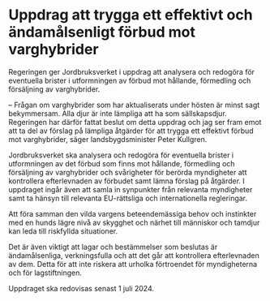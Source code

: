 # Uppdrag att trygga ett effektivt och ändamålsenligt förbud mot varghybrider

Regeringen ger Jordbruksverket i uppdrag att analysera och redogöra för eventuella brister i utformningen av förbud mot hållande, förmedling och försäljning av varghybrider.

– Frågan om varghybrider som har aktualiserats under hösten är minst sagt bekymmersam. Alla djur är inte lämpliga att ha som sällskapsdjur. Regeringen har därför fattat beslut om detta uppdrag och jag ser fram emot att ta del av förslag på lämpliga åtgärder för att trygga ett effektivt förbud mot varghybrider, säger landsbygdsminister Peter Kullgren.

Jordbruksverket ska analysera och redogöra för eventuella brister i utformningen av det förbud som finns mot hållande, förmedling och försäljning av varghybrider och svårigheter för berörda myndigheter att kontrollera efterlevnaden av förbudet samt lämna förslag på åtgärder. I uppdraget ingår även att samla in synpunkter från relevanta myndigheter samt ta hänsyn till relevanta EU-rättsliga och internationella regleringar.

Att föra samman den vilda vargens beteendemässiga behov och instinkter med en hunds lägre nivå av skygghet och närhet till människor och tamdjur kan leda till riskfyllda situationer.

Det är även viktigt att lagar och bestämmelser som beslutas är ändamålsenliga, verkningsfulla och att det går att kontrollera efterlevnaden av dem. Detta för att inte riskera att urholka förtroendet för myndigheterna och för lagstiftningen.

Uppdraget ska redovisas senast 1 juli 2024.
